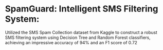 # SpamGuard: Intelligent SMS Filtering System:
Utilized the SMS Spam Collection dataset from Kaggle to construct a robust SMS filtering system using Decision Tree and Random Forest classifiers, achieving an impressive accuracy of 94% and an F1 score of 0.72
